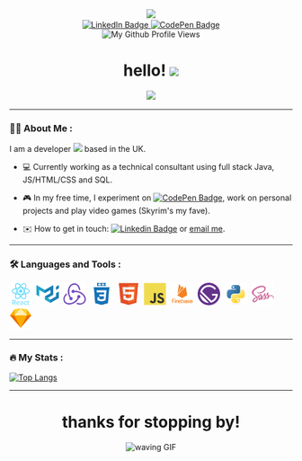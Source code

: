 <div id="header" align="center">
  <img src="https://media.giphy.com/media/LMcB8XospGZO8UQq87/giphy.gif" width="250"/>
  
  <div id="badges">
    <a href="https://www.linkedin.com/in/joanncholland/" target="_blank" rel="noopener">
      <img src="https://img.shields.io/badge/LinkedIn-0A66C2?style=for-the-badge&logo=linkedin&color-white" alt="LinkedIn Badge" />
    </a>
    <a href="https://codepen.io/joannholland" target="_blank" rel="noopener">
      <img src="https://img.shields.io/badge/CodePen-000000?style=for-the-badge&logo=codepen&color-white" alt="CodePen Badge" />
    </a>
  </div>
                                                                                                                             
  <img src="https://komarev.com/ghpvc/?username=joanncholland&style=flat-square&color=blue" alt="My Github Profile Views" />
                                                                                                                         
 <h1>hello! <img src="https://media.giphy.com/media/hvRJCLFzcasrR4ia7z/giphy.gif" width="30px"/></h1>
</div>

<div align="center">
  <img src="https://media.giphy.com/media/137EaR4vAOCn1S/giphy.gif" width="300"/>
</div>

  ---

### :woman_technologist: About Me :
                                                                               
I am a developer <img src="https://media.giphy.com/media/y93slPbDMdeXJQONHa/giphy.gif" width="100"> based in the UK.
                                                                                                      
- :computer: Currently working as a technical consultant using full stack Java, JS/HTML/CSS and SQL.

- :video_game: In my free time, I experiment on [![CodePen Badge](https://img.shields.io/badge/CodePen-000000?style=flat-square&logo=codepen&color-white)](https://codepen.io/joannholland), work on personal projects and play video games (Skyrim's my fave).

- :envelope: How to get in touch: [![Linkedin Badge](https://img.shields.io/badge/-joanncholland-blue?style=flat&logo=Linkedin&logoColor=white)](https://www.linkedin.com/in/joanncholland/) or [email me](mailto:joann.c.holland@btinternet.com).
                                                                                                      
---

### :hammer_and_wrench: Languages and Tools :

<div>
  <img src="https://github.com/devicons/devicon/blob/master/icons/react/react-original-wordmark.svg" title="React" alt="React" width="40" height="40"/>&nbsp;
  <img src="https://github.com/devicons/devicon/blob/master/icons/materialui/materialui-original.svg" title="Material UI" alt="Material UI" width="40" height="40"/>&nbsp;
  <img src="https://github.com/devicons/devicon/blob/master/icons/redux/redux-original.svg" title="Redux" alt="Redux " width="40" height="40"/>&nbsp;
  <img src="https://github.com/devicons/devicon/blob/master/icons/css3/css3-plain-wordmark.svg"  title="CSS3" alt="CSS" width="40" height="40"/>&nbsp;
  <img src="https://github.com/devicons/devicon/blob/master/icons/html5/html5-original.svg" title="HTML5" alt="HTML" width="40" height="40"/>&nbsp;
  <img src="https://github.com/devicons/devicon/blob/master/icons/javascript/javascript-original.svg" title="JavaScript" alt="JavaScript" width="40" height="40"/>&nbsp;
  <img src="https://github.com/devicons/devicon/blob/master/icons/firebase/firebase-plain-wordmark.svg" title="Firebase" alt="Firebase" width="40" height="40"/>&nbsp;
  <img src="https://github.com/devicons/devicon/blob/master/icons/gatsby/gatsby-original.svg" title="Gatsby"  alt="Gatsby" width="40" height="40"/>&nbsp;
<img src="https://github.com/devicons/devicon/blob/master/icons/python/python-original.svg" title="Python"  alt="Python" width="40" height="40"/>&nbsp;
  <img src="https://github.com/devicons/devicon/blob/master/icons/sass/sass-original.svg" title="Sass"  alt="Sass" width="40" height="40"/>&nbsp;
  <img src="https://github.com/devicons/devicon/blob/master/icons/sketch/sketch-original.svg" title="Sketch"  alt="Sketch" width="40" height="40"/>&nbsp;
</div>

---

### :fire: My Stats :

[comment]: <[![GitHub Streak](http://github-readme-streak-stats.herokuapp.com?user=joanncholland&theme=dark&date_format=M%20j%5B%2C%20Y%5D)](https://git.io/streak-stats)>

[![Top Langs](https://github-readme-stats.vercel.app/api/top-langs/?username=joanncholland&layout=compact&theme=vision-friendly-dark)](https://github.com/anuraghazra/github-readme-stats)

---

<div align="center">
  <h1> thanks for stopping by!</h1>
   <img src="https://media.giphy.com/media/Wj7lNjMNDxSmc/giphy.gif" alt="waving GIF" width="250" />
</div>
